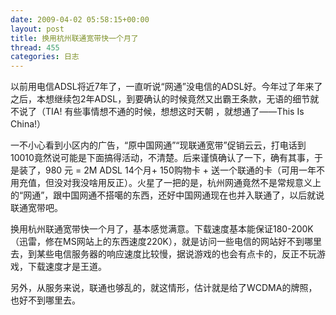 ```yaml
---
date: 2009-04-02 05:58:15+00:00
layout: post
title: 换用杭州联通宽带快一个月了
thread: 455
categories: 日志
---
```


以前用电信ADSL将近7年了，一直听说“网通”没电信的ADSL好。今年过了年来了之后，本想继续包2年ADSL，到要确认的时候竟然又出霸王条款，无语的细节就不说了<!-- more -->（TIA! 有些事情想不通的时候，想想这时天朝 ，就想通了——This Is China!）  
  
一不小心看到小区内的广告，“原中国网通”“现联通宽带”促销云云，打电话到10010竟然说可能是下面搞得活动，不清楚。后来谨慎确认了一下，确有其事，于是装了，980 元 = 2M ADSL 14个月+ 150购物卡 + 送一个联通的卡（可用一年不用充值，但没对我没啥用反正）。火星了一把的是，杭州网通竟然不是常规意义上的“网通”，跟中国网通不搭噶的东西，还好中国网通现在也并入联通了，以后就说联通宽带吧。  
  
  
换用杭州联通宽带快一个月了，基本感觉满意。下载速度基本能保证180-200K（迅雷，修在MS网站上的东西速度220K），就是访问一些电信的网站好不到哪里去，到某些电信服务器的响应速度比较慢，据说游戏的也会有点卡的，反正不玩游戏，下载速度才是王道。  
  
另外，从服务来说，联通也够乱的，就这情形，估计就是给了WCDMA的牌照，也好不到哪里去。
